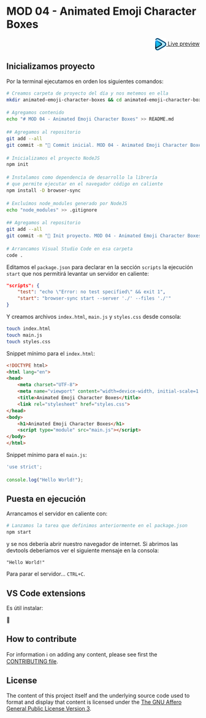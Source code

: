 # MOD 04 - Animated Emoji Character Boxes

<div align="right">
<a href="https://davorpa.github.io/hab-m04/animated-emoji-character-boxes" title="Ver en vivo">
    <img src="../assets/play.png" height="32" alt="Play" style="vertical-align: middle">
    Live preview
</a>
</div>


## Inicializamos proyecto

Por la terminal ejecutamos en orden los siguientes comandos:

```bash
# Creamos carpeta de proyecto del día y nos metemos en ella
mkdir animated-emoji-character-boxes && cd animated-emoji-character-boxes

# Agregamos contenido
echo "# MOD 04 - Animated Emoji Character Boxes" >> README.md

## Agregamos al repositorio
git add --all
git commit -m "🎉 Commit inicial. MOD 04 - Animated Emoji Character Boxes"

# Inicializamos el proyecto NodeJS
npm init

# Instalamos como dependencia de desarrollo la librería
# que permite ejecutar en el navegador código en caliente
npm install -D browser-sync

# Excluímos node_modules generado por NodeJS
echo "node_modules" >> .gitignore

## Agregamos al repositorio
git add --all
git commit -m "📝 Init proyecto. MOD 04 - Animated Emoji Character Boxes"

# Arrancamos Visual Studio Code en esa carpeta
code .
```

Editamos el `package.json` para declarar en la sección `scripts` la ejecución `start` que nos permitirá levantar un servidor en caliente:

```json
"scripts": {
    "test": "echo \"Error: no test specified\" && exit 1",
    "start": "browser-sync start --server './' --files './'"
}
```

Y creamos archivos `index.html`, `main.js` y `styles.css` desde consola:

```bash
touch index.html
touch main.js
touch styles.css
```

Snippet mínimo para el `index.html`:

```html
<!DOCTYPE html>
<html lang="en">
<head>
    <meta charset="UTF-8">
    <meta name="viewport" content="width=device-width, initial-scale=1.0">
    <title>Animated Emoji Character Boxes</title>
    <link rel="stylesheet" href="styles.css">
</head>
<body>
    <h1>Animated Emoji Character Boxes</h1>
    <script type="module" src="main.js"></script>
</body>
</html>
```

Snippet mínimo para el `main.js`:

```javascript
'use strict';

console.log("Hello World!");
```

## Puesta en ejecución

Arrancamos el servidor en caliente con:

```bash
# Lanzamos la tarea que definimos anteriormente en el package.json
npm start
```

y se nos debería abrir nuestro navegador de internet. Si abrimos las devtools deberíamos ver el siguiente mensaje en la consola:

```
"Hello World!"
```

Para parar el servidor... `CTRL+C`.


## VS Code extensions

Es útil instalar:

🚧


## How to contribute

For information ℹ️ on adding any content, please see first the [CONTRIBUTING file](../CONTRIBUTING.md).


## License

The content of this project itself and the underlying source code used to format and display that content is licensed under the [The GNU Affero General Public License Version 3](../LICENSE).
